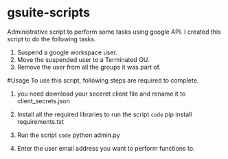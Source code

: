 # gsuite-scripts
Administrative script to perform some tasks using google API. I created this script to do the following tasks.
1. Suspend a google workspace user.
2. Move the suspended user to a Terminated OU.
3. Remove the user from all the groups it was part of.

#Usage
To use this script, following steps are required to complete. 

1. you need download your seceret client file and rename it to client_secrets.json

2. Install all the required libraries to run the script
`code` pip install requirements.txt

3. Run the script
`code` python admin.py

4. Enter the user email address you want to perform functions to.
